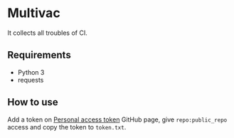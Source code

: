 # Multivac

It collects all troubles of CI.

## Requirements

* Python 3
* requests

## How to use

Add a token on [Personal access token][gh_token] GitHub page, give
`repo:public_repo` access and copy the token to `token.txt`.

[gh_token]: https://github.com/settings/tokens
